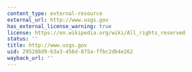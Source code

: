 ```yaml
---
content_type: external-resource
external_url: http://www.usgs.gov
has_external_license_warning: true
license: https://en.wikipedia.org/wiki/All_rights_reserved
status: ''
title: http://www.usgs.gov
uid: 295288d9-b3a3-456d-875a-ffbc2db4e262
wayback_url: ''
---
```

